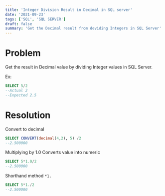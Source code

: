 ```yaml
---
title: 'Integer Division Result in Decimal in SQL server'
date: '2021-09-23'
tags: ['SQL', 'SQL SERVER']
draft: false
summary: 'Get the Decimal result from deviding Integers in SQL Server'
---
```


# Problem

Get the result in Decimal value by dividing Integer values in SQL Server.

Ex:

```sql
SELECT 5/2
--Actual 2
--Expected 2.5
```

# Resolution

Convert to decimal

```sql
SELECT CONVERT(decimal(4,2), 5) /2
--2.500000
```

Multiplying by 1.0 Converts value into numeric

```sql
SELECT 5*1.0/2
--2.500000
```

Shorthand method `*1.`

```sql
SELECT 5*1./2
--2.500000
```
